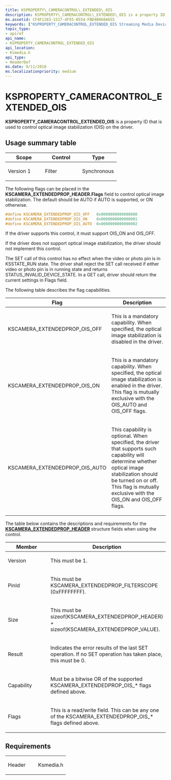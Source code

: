 ```yaml
---
title: KSPROPERTY\_CAMERACONTROL\_EXTENDED\_OIS
description: KSPROPERTY\_CAMERACONTROL\_EXTENDED\_OIS is a property ID that is used to control optical image stabilization (OIS) on the driver.
ms.assetid: CF4F1283-1517-4F93-8554-FBD4B068A655
keywords: ["KSPROPERTY_CAMERACONTROL_EXTENDED_OIS Streaming Media Devices"]
topic_type:
- apiref
api_name:
- KSPROPERTY_CAMERACONTROL_EXTENDED_OIS
api_location:
- Ksmedia.h
api_type:
- HeaderDef
ms.date: 9/11/2018
ms.localizationpriority: medium
---
```


# KSPROPERTY\_CAMERACONTROL\_EXTENDED\_OIS

**KSPROPERTY\_CAMERACONTROL\_EXTENDED\_OIS** is a property ID that is used to control optical image stabilization (OIS) on the driver.

## Usage summary table

<table>
<colgroup>
<col width="33%" />
<col width="33%" />
<col width="33%" />
</colgroup>
<thead>
<tr class="header">
<th>Scope</th>
<th>Control</th>
<th>Type</th>
</tr>
</thead>
<tbody>
<tr class="odd">
<td><p>Version 1</p></td>
<td><p>Filter</p></td>
<td><p>Synchronous</p></td>
</tr>
</tbody>
</table>

The following flags can be placed in the **KSCAMERA\_EXTENDEDPROP\_HEADER.Flags** field to control optical image stabilization. The default should be AUTO if AUTO is supported, or ON otherwise.

```cpp
#define KSCAMERA_EXTENDEDPROP_OIS_OFF   0x0000000000000000
#define KSCAMERA_EXTENDEDPROP_OIS_ON    0x0000000000000001
#define KSCAMERA_EXTENDEDPROP_OIS_AUTO  0x0000000000000002 
```

If the driver supports this control, it must support OIS\_ON and OIS\_OFF.

If the driver does not support optical image stabilization, the driver should not implement this control.

The SET call of this control has no effect when the video or photo pin is in KSSTATE\_RUN state. The driver shall reject the SET call received if either video or photo pin is in running state and returns STATUS\_INVALID\_DEVICE\_STATE. In a GET call, driver should return the current settings in Flags field.

The following table describes the flag capabilities.

<table>
<colgroup>
<col width="50%" />
<col width="50%" />
</colgroup>
<thead>
<tr class="header">
<th>Flag</th>
<th>Description</th>
</tr>
</thead>
<tbody>
<tr class="odd">
<td><p>KSCAMERA_EXTENDEDPROP_OIS_OFF</p></td>
<td><p>This is a mandatory capability. When specified, the optical image stabilization is disabled in the driver.</p></td>
</tr>
<tr class="even">
<td><p>KSCAMERA_EXTENDEDPROP_OIS_ON</p></td>
<td><p>This is a mandatory capability. When specified, the optical image stabilization is enabled in the driver. This flag is mutually exclusive with the OIS_AUTO and OIS_OFF flags.</p></td>
</tr>
<tr class="odd">
<td><p>KSCAMERA_EXTENDEDPROP_OIS_AUTO</p></td>
<td><p>This capability is optional. When specified, the driver that supports such capability will determine whether optical image stabilization should be turned on or off. This flag is mutually exclusive with the OIS_ON and OIS_OFF flags.</p></td>
</tr>
</tbody>
</table>

The table below contains the descriptions and requirements for the [**KSCAMERA\_EXTENDEDPROP\_HEADER**](https://docs.microsoft.com/windows-hardware/drivers/ddi/content/ksmedia/ns-ksmedia-tagkscamera_extendedprop_header) structure fields when using the control.

<table>
<colgroup>
<col width="50%" />
<col width="50%" />
</colgroup>
<thead>
<tr class="header">
<th>Member</th>
<th>Description</th>
</tr>
</thead>
<tbody>
<tr class="odd">
<td><p>Version</p></td>
<td><p>This must be 1.</p></td>
</tr>
<tr class="even">
<td><p>PinId</p></td>
<td><p>This must be KSCAMERA_EXTENDEDPROP_FILTERSCOPE (0xFFFFFFFF).</p></td>
</tr>
<tr class="odd">
<td><p>Size</p></td>
<td><p>This must be sizeof(KSCAMERA_EXTENDEDPROP_HEADER) + sizeof(KSCAMERA_EXTENDEDPROP_VALUE).</p></td>
</tr>
<tr class="even">
<td><p>Result</p></td>
<td><p>Indicates the error results of the last SET operation. If no SET operation has taken place, this must be 0.</p></td>
</tr>
<tr class="odd">
<td><p>Capability</p></td>
<td><p>Must be a bitwise OR of the supported KSCAMERA_EXTENDEDPROP_OIS_* flags defined above.</p></td>
</tr>
<tr class="even">
<td><p>Flags</p></td>
<td><p>This is a read/write field. This can be any one of the KSCAMERA_EXTENDEDPROP_OIS_* flags defined above.</p></td>
</tr>
</tbody>
</table>

## Requirements

<table>
<colgroup>
<col width="50%" />
<col width="50%" />
</colgroup>
<tbody>
<tr class="odd">
<td><p>Header</p></td>
<td>Ksmedia.h</td>
</tr>
</tbody>
</table>
